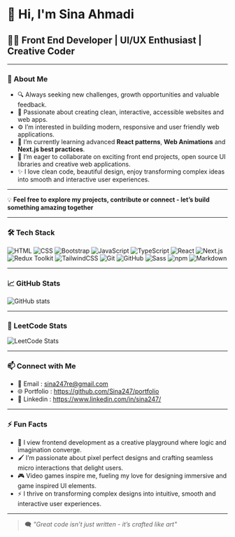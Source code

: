 # 👋 Hi, I'm Sina Ahmadi

## 👩‍💻 Front End Developer | UI/UX Enthusiast | Creative Coder

---

### 🚀 About Me

- 🔍 Always seeking new challenges, growth opportunities and valuable feedback.
- 🤩 Passionate about creating clean, interactive, accessible websites and web apps.
- ⚙️ I’m interested in building modern, responsive and user friendly web applications.
- 🌱 I’m currently learning advanced **React patterns**, **Web Animations** and **Next.js best practices**.
- 💞 I’m eager to collaborate on exciting front end projects, open source UI libraries and creative web applications.
- ✨ I love clean code, beautiful design, enjoy transforming complex ideas into smooth and interactive user experiences.

---

💡 **Feel free to explore my projects, contribute or connect - let’s build something amazing together**

---

### 🛠️ Tech Stack

![HTML](https://img.shields.io/badge/HTML-E34F26?style=flat-square&logo=html5&logoColor=white)
![CSS](https://img.shields.io/badge/CSS-1572B6?style=flat-square&logo=css3&logoColor=white)
![Bootstrap](https://img.shields.io/badge/Bootstrap-7952B3?style=flat-square&logo=bootstrap&logoColor=white)
![JavaScript](https://img.shields.io/badge/JavaScript-F7DF1E?style=flat-square&logo=javascript&logoColor=black)
![TypeScript](https://img.shields.io/badge/TypeScript-3178C6?style=flat-square&logo=typescript&logoColor=white)
![React](https://img.shields.io/badge/React-61DAFB?style=flat-square&logo=react&logoColor=black)
![Next.js](https://img.shields.io/badge/Next.js-000000?style=flat-square&logo=next.js&logoColor=white)
![Redux Toolkit](https://img.shields.io/badge/Redux--Toolkit-764ABC?style=flat-square&logo=redux&logoColor=white)
![TailwindCSS](https://img.shields.io/badge/TailwindCSS-06B6D4?style=flat-square&logo=tailwind-css&logoColor=white)
![Git](https://img.shields.io/badge/Git-F05032?style=flat-square&logo=git&logoColor=white)
![GitHub](https://img.shields.io/badge/GitHub-181717?style=flat-square&logo=github&logoColor=white)
![Sass](https://img.shields.io/badge/Sass-CC6699?style=flat-square&logo=sass&logoColor=white)
![npm](https://img.shields.io/badge/npm-CB3837?style=flat-square&logo=npm&logoColor=white)
![Markdown](https://img.shields.io/badge/Markdown-000000?style=flat-square&logo=markdown&logoColor=white)

---

### 📈 GitHub Stats

![GitHub stats](https://github-readme-stats.vercel.app/api?username=Sina247&show_icons=true&theme=tokyonight&cache_seconds=3600)

---

### 🧠 LeetCode Stats

![LeetCode Stats](https://leetcard.jacoblin.cool/Sina247?theme=catppuccinMocha&font=Kanit&ext=contest)

---

### 📫 Connect with Me

- 📧 Email : sina247re@gmail.com
- 🌐 Portfolio : https://github.com/Sina247/portfolio
- 💼 Linkedin : https://www.linkedin.com/in/sina247/

---

### ⚡ Fun Facts

- 🧠 I view frontend development as a creative playground where logic and imagination converge.
- 🖌️ I’m passionate about pixel perfect designs and crafting seamless micro interactions that delight users.
- 🎮 Video games inspire me, fueling my love for designing immersive and game inspired UI elements.
- ⚡ I thrive on transforming complex designs into intuitive, smooth and interactive user experiences.

---

>  🗨️ *"Great code isn’t just written - it’s crafted like art"*
